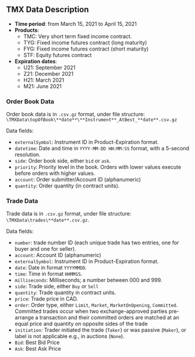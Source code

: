 ## TMX Data Description

* **Time period**: from March 15, 2021 to April 15, 2021
* **Products**: 
    * TMC: Very short term fixed income contract.
    * TYG: Fixed income futures contract (long maturity)
    * FYG: Fixed income futures contract (short maturity)
    * STF: Equity futures contract	
* **Expiration dates**:
    * U21: September 2021
    * Z21: December 2021
    * H21: March 2021
    * M21: June 2021

### Order Book Data

Order book data is in `.csv.gz` format, under file structure:
```\TMXData\topOfBook\**date**\**Instrument**_AtBest_**date**.csv.gz```

Data fields:
* ```externalSymbol```: Instrument ID in Product-Expiration format.
* ```datetime```: Date and time in ```YYYY-MM-DD HH:MM:SS``` format, with a 5-second resolution.
* ```side```: Order book side, either ```bid``` or ```ask```.
* ```priority```: Priority level in the book. Orders with lower values execute before orders with higher values.
* ```account```: Order submitter/Account ID  (alphanumeric)
* ```quantity```: Order quantity (in contract units). 

### Trade Data

Trade data is in `.csv.gz` format, under file structure: `\TMXData\trades\**date**.csv.gz`.

Data fields:
* `number`: trade number ID (each unique trade has two entries, one for buyer and one for seller).
* `account`: Account ID (alphanumeric)
* `externalSymbol`: Instrument ID in Product-Expiration format.
* `date`: Date in format `YYYYMMDD`.
* `time`: Time in format `HHMMSS`.
* `milliseconds`: Milliseconds; a number between 000 and 999.
* `side`: Trade side, either `Buy` or `Sell`
* `quantity`: Trade quantity in contract units.
* `price`: Trade price in CAD.
* `order`: Order type, either `Limit`, `Market`, `MarketOnOpening`, `Committed`. 
  Committed trades occur when two exchange-approved parties pre-arrange a transaction and their committed orders are matched at an equal price and quantity on opposite sides of the trade
* `initiation`: Trader initiated the trade (`Taker`) or was passive (`Maker`), or label is not applicable e.g., 
  in auctions (`None`).
* `Bid`: Best Bid Price
* `Ask`: Best Ask Price
